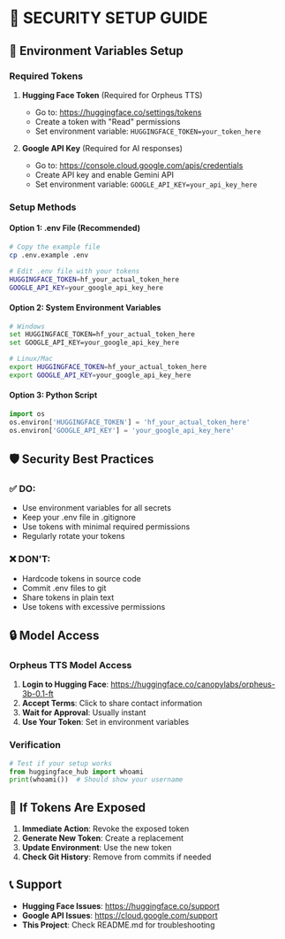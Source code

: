 # 🔐 SECURITY SETUP GUIDE

## 🔑 Environment Variables Setup

### Required Tokens

1. **Hugging Face Token** (Required for Orpheus TTS)
   - Go to: https://huggingface.co/settings/tokens
   - Create a token with "Read" permissions
   - Set environment variable: `HUGGINGFACE_TOKEN=your_token_here`

2. **Google API Key** (Required for AI responses)
   - Go to: https://console.cloud.google.com/apis/credentials
   - Create API key and enable Gemini API
   - Set environment variable: `GOOGLE_API_KEY=your_api_key_here`

### Setup Methods

#### Option 1: .env File (Recommended)
```bash
# Copy the example file
cp .env.example .env

# Edit .env file with your tokens
HUGGINGFACE_TOKEN=hf_your_actual_token_here
GOOGLE_API_KEY=your_google_api_key_here
```

#### Option 2: System Environment Variables
```bash
# Windows
set HUGGINGFACE_TOKEN=hf_your_actual_token_here
set GOOGLE_API_KEY=your_google_api_key_here

# Linux/Mac
export HUGGINGFACE_TOKEN=hf_your_actual_token_here
export GOOGLE_API_KEY=your_google_api_key_here
```

#### Option 3: Python Script
```python
import os
os.environ['HUGGINGFACE_TOKEN'] = 'hf_your_actual_token_here'
os.environ['GOOGLE_API_KEY'] = 'your_google_api_key_here'
```

## 🛡️ Security Best Practices

### ✅ DO:
- Use environment variables for all secrets
- Keep your .env file in .gitignore
- Use tokens with minimal required permissions
- Regularly rotate your tokens

### ❌ DON'T:
- Hardcode tokens in source code
- Commit .env files to git
- Share tokens in plain text
- Use tokens with excessive permissions

## 🔒 Model Access

### Orpheus TTS Model Access
1. **Login to Hugging Face**: https://huggingface.co/canopylabs/orpheus-3b-0.1-ft
2. **Accept Terms**: Click to share contact information
3. **Wait for Approval**: Usually instant
4. **Use Your Token**: Set in environment variables

### Verification
```python
# Test if your setup works
from huggingface_hub import whoami
print(whoami())  # Should show your username
```

## 🚨 If Tokens Are Exposed

1. **Immediate Action**: Revoke the exposed token
2. **Generate New Token**: Create a replacement
3. **Update Environment**: Use the new token
4. **Check Git History**: Remove from commits if needed

## 📞 Support

- **Hugging Face Issues**: https://huggingface.co/support
- **Google API Issues**: https://cloud.google.com/support
- **This Project**: Check README.md for troubleshooting
